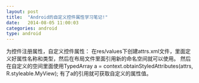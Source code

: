 ```yaml
---
layout: post
title:  "Android的自定义控件属性学习笔记!"
date:   2014-08-05 11:00:03
categories: android
type: android
---
```


为控件注册属性，自定义控件属性：
在res/values下创建attrs.xml文件，里面定义好属性名称和类型，然后在布局文件里面引用新的命名空间就可以使用。
然后在自定义的空间里面使用TypedArray a = context.obtainStyledAttributes(attrs, R.styleable.MyView);
有了a的引用就可获取自定义的属性值。
